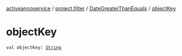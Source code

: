 [activeannoservice](../../index.md) / [project.filter](../index.md) / [DateGreaterThanEquals](index.md) / [objectKey](./object-key.md)

# objectKey

`val objectKey: `[`String`](https://kotlinlang.org/api/latest/jvm/stdlib/kotlin/-string/index.html)